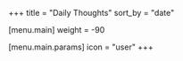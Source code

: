+++
title = "Daily Thoughts"
sort_by = "date"

[menu.main]
weight = -90

[menu.main.params]
icon = "user"
+++
